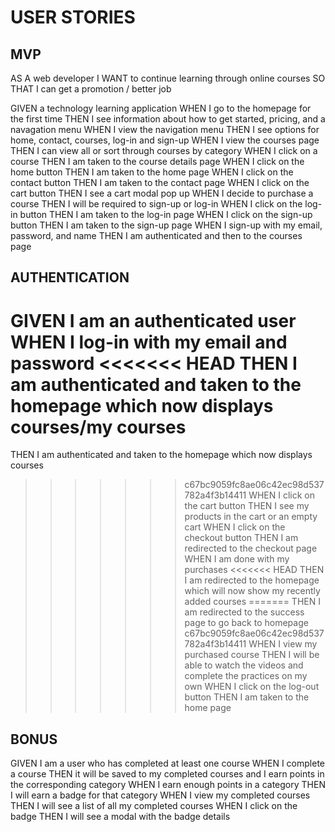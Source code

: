 # USER STORIES
## MVP 
AS A web developer
I WANT to continue learning through online courses
SO THAT I can get a promotion / better job

GIVEN a technology learning application
WHEN I go to the homepage for the first time
THEN I see information about how to get started, pricing, and a navagation menu
WHEN I view the navigation menu
THEN I see options for home, contact, courses, log-in and sign-up
WHEN I view the courses page
THEN I can view all or sort through courses by category
WHEN I click on a course
THEN I am taken to the course details page
WHEN I click on the home button
THEN I am taken to the home page
WHEN I click on the contact button
THEN I am taken to the contact page
WHEN I click on the cart button
THEN I see a cart modal pop up
WHEN I decide to purchase a course
THEN I will be required to sign-up or log-in
WHEN I click on the log-in button
THEN I am taken to the log-in page
WHEN I click on the sign-up button
THEN I am taken to the sign-up page
WHEN I sign-up with my email, password, and name
THEN I am authenticated and then to the courses page

## AUTHENTICATION
GIVEN I am an authenticated user
WHEN I log-in with my email and password
<<<<<<< HEAD
THEN I am authenticated and taken to the homepage which now displays courses/my courses
=======
THEN I am authenticated and taken to the homepage which now displays courses
>>>>>>> c67bc9059fc8ae06c42ec98d537782a4f3b14411
WHEN I click on the cart button
THEN I see my products in the cart or an empty cart
WHEN I click on the checkout button
THEN I am redirected to the checkout page
WHEN I am done with my purchases
<<<<<<< HEAD
THEN I am redirected to the homepage which will now show my recently added courses
=======
THEN I am redirected to the success page to go back to homepage
>>>>>>> c67bc9059fc8ae06c42ec98d537782a4f3b14411
WHEN I view my purchased course
THEN I will be able to watch the videos and complete the practices on my own 
WHEN I click on the log-out button
THEN I am taken to the home page

## BONUS
GIVEN I am a user who has completed at least one course
WHEN I complete a course
THEN it will be saved to my completed courses and I earn points in the corresponding category
WHEN I earn enough points in a category
THEN I will earn a badge for that category
WHEN I view my completed courses
THEN I will see a list of all my completed courses
WHEN I click on the badge
THEN I will see a modal with the badge details

